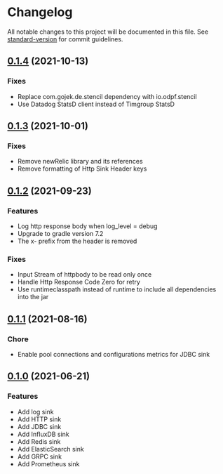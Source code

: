 # Changelog

All notable changes to this project will be documented in this file. See [standard-version](https://github.com/conventional-changelog/standard-version) for commit guidelines.

## [0.1.4](https://github.com/odpf/firehose/releases/tag/v0.1.4) (2021-10-13) 

### Fixes

- Replace com.gojek.de.stencil dependency with io.odpf.stencil
- Use Datadog StatsD client instead of Timgroup StatsD

## [0.1.3](https://github.com/odpf/firehose/releases/tag/v0.1.3) (2021-10-01)

### Fixes

- Remove newRelic library and its references
- Remove formatting of Http Sink Header keys

## [0.1.2](https://github.com/odpf/firehose/releases/tag/v0.1.2) (2021-09-23)

### Features

- Log http response body when log_level = debug
- Upgrade to gradle version 7.2
- The x- prefix from the header is removed

### Fixes

- Input Stream of httpbody to be read only once
- Handle Http Response Code Zero for retry
- Use runtimeclasspath instead of runtime to include all dependencies into the jar

## [0.1.1](https://github.com/odpf/firehose/releases/tag/v0.1.1) (2021-08-16)

### Chore

- Enable pool connections and configurations metrics for JDBC sink 

## [0.1.0](https://github.com/odpf/firehose/releases/tag/v0.1.0) (2021-06-21)

### Features

- Add log sink
- Add HTTP sink
- Add JDBC sink
- Add InfluxDB sink
- Add Redis sink
- Add ElasticSearch sink
- Add GRPC sink
- Add Prometheus sink 
